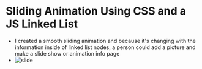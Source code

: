 # Sliding Animation Using CSS and a JS Linked List

- I created a smooth sliding animation and because it's changing with the information inside of linked list nodes, a person could add a picture and make a slide show or animation info page
- ![slide](https://github.com/TJH2/Linked_List_Sliding_Animation/assets/82971033/66058339-b2d7-41c6-81a2-a8f3fdb05799)
